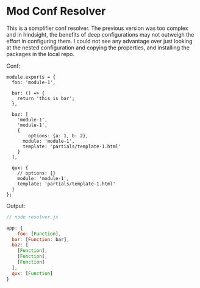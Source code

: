 # Mod Conf Resolver

This is a somplifier conf resolver. The previous version was too complex and
in hindsight, the benefits of deep configurations may not outweigh the effort
in configuring them. I could not see any advantage over just looking at the
nested configuration and copying the properties, and installing the packages
in the local repo.

Conf:

```javascript?ts=4
module.exports = {
  foo: 'module-1',

  bar: () => {
    return 'this is bar';
  },

  baz: [
    'module-1',
    'module-1',
    {
    	options: {a: 1, b: 2},
      module: 'module-1',
      template: 'partials/template-1.html'
    }
  ],

  qux: {
  	// options: {}
    module: 'module-1',
    template: 'partials/template-1.html'
  }
};
```

Output:

```javascript
// node resolver.js

app: {
	foo: [Function],
  bar: [Function: bar],
  baz: [
  	[Function],
  	[Function],
  	[Function]
  ],
  qux: [Function]
}
```